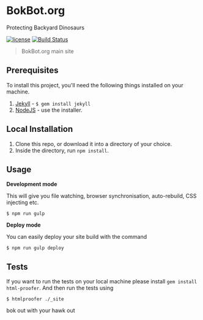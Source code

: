 # BokBot.org 

Protecting Backyard Dinosaurs

[![license][license-image]][license-url] [![Build Status][travis-image]][travis-url]
> BokBot.org main site

## Prerequisites

To install this project, you'll need the following things installed on your machine.

1. [Jekyll](http://jekyllrb.com/) - `$ gem install jekyll`
2. [NodeJS](http://nodejs.org) - use the installer.

## Local Installation

1. Clone this repo, or download it into a directory of your choice.
2. Inside the directory, run `npm install`.

## Usage

**Development mode**

This will give you file watching, browser synchronisation, auto-rebuild, CSS injecting etc.

```shell
$ npm run gulp
```

**Deploy mode**

You can easily deploy your site build with the command
```shell
$ npm run gulp deploy
```

## Tests

If you want to run the tests on your local machine please install `gem install html-proofer`. And then run the tests using
```shell
$ htmlproofer ./_site
```

[license-image]: https://img.shields.io/badge/license-ISC-blue.svg
[license-url]: https://github.com/joshuacox/BokBot.org/blob/master/LICENSE
[travis-image]: https://travis-ci.org/joshuacox/BokBot.org.svg?branch=master
[travis-url]: https://travis-ci.org/joshuacox/BokBot.org

bok out with your hawk out
